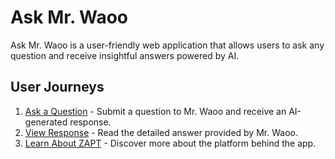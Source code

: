 # Ask Mr. Waoo

Ask Mr. Waoo is a user-friendly web application that allows users to ask any question and receive insightful answers powered by AI.

## User Journeys

1. [Ask a Question](docs/journeys/ask-a-question.md) - Submit a question to Mr. Waoo and receive an AI-generated response.
2. [View Response](docs/journeys/view-response.md) - Read the detailed answer provided by Mr. Waoo.
3. [Learn About ZAPT](docs/journeys/learn-about-zapt.md) - Discover more about the platform behind the app.
